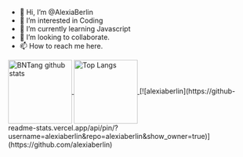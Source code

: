 - 👋 Hi, I’m @AlexiaBerlin
- 👀 I’m interested in Coding
- 🌱 I’m currently learning Javascript
- 💞️ I’m looking to collaborate.
- 📫 How to reach me here.

<!---
AlexiaBerlin/AlexiaBerlin is a ✨ special ✨ repository because its `README.md` (this file) appears on your GitHub profile.
You can click the Preview link to take a look at your changes.
--->

<a href="https://github.com/alexiaberlin/github-readme-stats">
  <img align="center" src="https://github-readme-stats.vercel.app/api?username=BNTang&hide=prs&count_private=true&show_icons=true&theme=material-palenight" alt="BNTang github stats"  height="130" weight="100" />
</a>
<a href="https://github.com/alexiaberlin/github-readme-stats">
  <img align="center" src="https://github-readme-stats.vercel.app/api/top-langs/?username=BNTang&layout=compact&theme=material-palenight" alt="Top Langs" height="130"  weight="100" />
</a>
[![alexiaberlin](https://github-readme-stats.vercel.app/api/pin/?username=alexiaberlin&repo=alexiaberlin&show_owner=true)](https://github.com/alexiaberlin)
